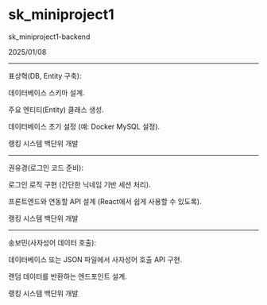 # sk_miniproject1

sk_miniproject1-backend

2025/01/08

--------------------------------------------------------------

 표상혁(DB, Entity 구축):

  데이터베이스 스키마 설계.

  주요 엔티티(Entity) 클래스 생성.

  데이터베이스 초기 설정 (예: Docker MySQL 설정).

  랭킹 시스템 백단위 개발  

--------------------------------------------------------------

 권유경(로그인 코드 준비):

  로그인 로직 구현 (간단한 닉네임 기반 세션 처리).

  프론트엔드와 연동할 API 설계 (React에서 쉽게 사용할 수 있도록).

  랭킹 시스템 백단위 개발

-------------------------------------------------------------- 

 송보민(사자성어 데이터 호출):

  데이터베이스 또는 JSON 파일에서 사자성어 호출 API 구현.

  랜덤 데이터를 반환하는 엔드포인트 설계.

  랭킹 시스템 백단위 개발
  